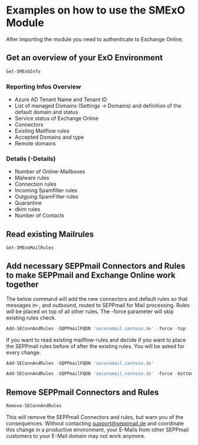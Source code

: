 # Examples on how to use the SMExO Module

After importing the module you need to authenticate to Exchange Online.

## Get an overview of your ExO Environment

```powershell
Get-SMExOInfo
``` 

### Reporting Infos Overview

* Azure AD Tenant Name and Tenant ID
* List of managed Domains (Settings -> Domains) and definition of the default domain and status
* Service status of Exchange Online
* Connectors
* Existing Mailflow rules
* Accepted Domains and type
* Remote domains

### Details (-Details)

* Number of Online-Mailboxes
* Malware rules
* Connection rules
* Incoming Spamfilter rules
* Outgoing SpamFilter rules
* Quarantine
* dkim rules
* Number of Contacts

## Read existing Mailrules

```powershell
Get-SMExoMailRules
```

## Add necessary SEPPmail Connectors and Rules to make SEPPmail and Exchange Online work together

The below command will add the new connectors and default rules so that messages in-, and outbound, routed to SEPPmail for Mail processing. Rules will be placed on top of all other rules. The -force parameter will skip existing rules check.

```powershell
Add-SEConnAndRules -SQPPmailFQDN 'securemail.contoso.de' -force -top
```

If you want to read existing mailflow-rules and decide if you want to place the SEPPmail rules before of after the existing rules. You will be asked for every change.

```powershell
Add-SEConnAndRules -SQPPmailFQDN 'securemail.contoso.de'
```

```powershell
Add-SEConnAndRules -SQPPmailFQDN 'securemail.contoso.de' -force -bottom
```

## Remove SEPPmail Connectors and Rules

```powershell
Remove-SEConnAndRules
```

This will remove the SEPPmail Connectors and rules, but warn you of the consequences. Without contacting support@seppmail.de and coordinate this change in a productive environment, your E-Mails from other SEPPmail customers to your E-Mail domain may not work anymore.

